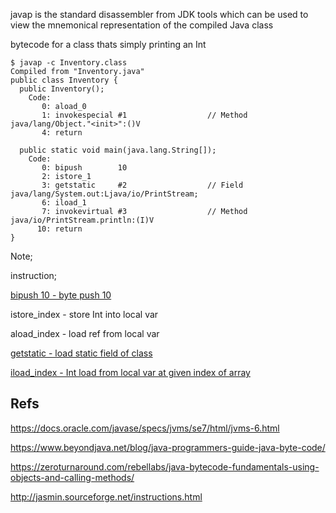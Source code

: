 
javap is the standard disassembler from JDK tools which can be used to view the mnemonical representation of the compiled Java class

bytecode for a class thats simply printing an Int

```
$ javap -c Inventory.class 
Compiled from "Inventory.java"
public class Inventory {
  public Inventory();
    Code:
       0: aload_0
       1: invokespecial #1                  // Method java/lang/Object."<init>":()V
       4: return

  public static void main(java.lang.String[]);
    Code:
       0: bipush        10
       2: istore_1
       3: getstatic     #2                  // Field java/lang/System.out:Ljava/io/PrintStream;
       6: iload_1
       7: invokevirtual #3                  // Method java/io/PrintStream.println:(I)V
      10: return
}
```

Note;

instruction;

[bipush 10 - byte push 10](https://docs.oracle.com/javase/specs/jvms/se7/html/jvms-6.html#jvms-6.5.bipush)

istore_index - store Int into local var

aload_index - load ref from local var

[getstatic - load static field of class](https://docs.oracle.com/javase/specs/jvms/se7/html/jvms-6.html#jvms-6.5.getstatic)

[iload_index - Int load from local var at given index of array](https://docs.oracle.com/javase/specs/jvms/se7/html/jvms-6.html#jvms-6.5.iload_n)


Refs
-----

https://docs.oracle.com/javase/specs/jvms/se7/html/jvms-6.html

https://www.beyondjava.net/blog/java-programmers-guide-java-byte-code/

https://zeroturnaround.com/rebellabs/java-bytecode-fundamentals-using-objects-and-calling-methods/

http://jasmin.sourceforge.net/instructions.html
